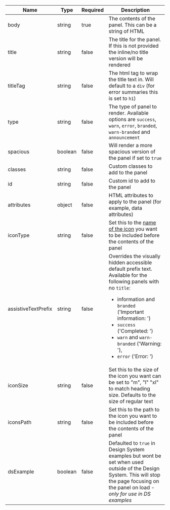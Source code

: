 | Name                | Type    | Required | Description                                                                                                                                                                                                                                                                                           |
| ------------------- | ------- | -------- | ----------------------------------------------------------------------------------------------------------------------------------------------------------------------------------------------------------------------------------------------------------------------------------------------------- |
| body                | string  | true     | The contents of the panel. This can be a string of HTML                                                                                                                                                                                                                                               |
| title               | string  | false    | The title for the panel. If this is not provided the inline/no title version will be rendered                                                                                                                                                                                                         |
| titleTag            | string  | false    | The html tag to wrap the title text in. Will default to a `div` (for error summaries this is set to `h1`)                                                                                                                                                                                             |
| type                | string  | false    | The type of panel to render. Available options are `success`, `warn`, `error`, `branded`, `warn-branded` and `announcement`                                                                                                                                                                           |
| spacious            | boolean | false    | Will render a more spacious version of the panel if set to `true`                                                                                                                                                                                                                                     |
| classes             | string  | false    | Custom classes to add to the panel                                                                                                                                                                                                                                                                    |
| id                  | string  | false    | Custom id to add to the panel                                                                                                                                                                                                                                                                         |
| attributes          | object  | false    | HTML attributes to apply to the panel (for example, data attributes)                                                                                                                                                                                                                                  |
| iconType            | string  | false    | Set this to the [name of the icon](/foundations/icons) you want to be included before the contents of the panel                                                                                                                                                                                       |
| assistiveTextPrefix | string  | false    | Overrides the visually hidden accessible default prefix text. Available for the following panels with no `title`: <ul><li>information and `branded` ('Important information: ')</li><li>`success` ('Completed: ')</li><li>`warn` and `warn-branded` ('Warning: '), </li><li> `error` ('Error: ')</li> |
| iconSize            | string  | false    | Set this to the size of the icon you want can be set to "m", "l" "xl" to match heading size. Defaults to the size of regular text                                                                                                                                                                     |
| iconsPath           | string  | false    | Set this to the path to the icon you want to be included before the contents of the panel                                                                                                                                                                                                             |
| dsExample           | boolean | false    | Defaulted to `true` in Design System examples but wont be set when used outside of the Design System. This will stop the page focusing on the panel on load - _only for use in DS examples_                                                                                                           |
